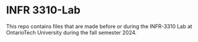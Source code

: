 # INFR 3310-Lab

This repo contains files that are made before or during the INFR-3310 Lab at OntarioTech University during the fall semester 2024.
